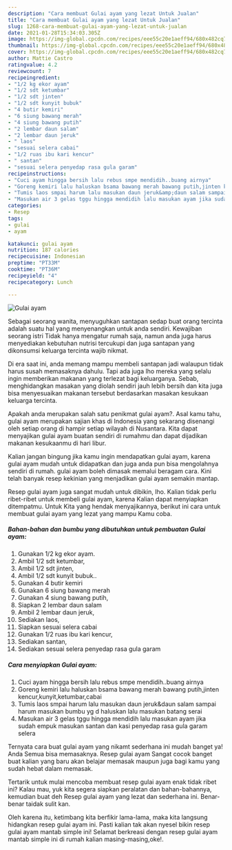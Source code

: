 ```yaml
---
description: "Cara membuat Gulai ayam yang lezat Untuk Jualan"
title: "Cara membuat Gulai ayam yang lezat Untuk Jualan"
slug: 1268-cara-membuat-gulai-ayam-yang-lezat-untuk-jualan
date: 2021-01-28T15:34:03.305Z
image: https://img-global.cpcdn.com/recipes/eee55c20e1aeff94/680x482cq70/gulai-ayam-foto-resep-utama.jpg
thumbnail: https://img-global.cpcdn.com/recipes/eee55c20e1aeff94/680x482cq70/gulai-ayam-foto-resep-utama.jpg
cover: https://img-global.cpcdn.com/recipes/eee55c20e1aeff94/680x482cq70/gulai-ayam-foto-resep-utama.jpg
author: Mattie Castro
ratingvalue: 4.2
reviewcount: 7
recipeingredient:
- "1/2 kg ekor ayam"
- "1/2 sdt ketumbar"
- "1/2 sdt jinten"
- "1/2 sdt kunyit bubuk"
- "4 butir kemiri"
- "6 siung bawang merah"
- "4 siung bawang putih"
- "2 lembar daun salam"
- "2 lembar daun jeruk"
- " laos"
- "sesuai selera cabai"
- "1/2 ruas ibu kari kencur"
- " santan"
- "sesuai selera penyedap rasa gula garam"
recipeinstructions:
- "Cuci ayam hingga bersih lalu rebus smpe mendidih..buang airnya"
- "Goreng kemiri lalu haluskan bsama bawang merah bawang putih,jinten kencur,kunyit,ketumbar,cabai"
- "Tumis laos smpai harum lalu masukan daun jeruk&amp;daun salam sampai harum masukan bumbu yg d haluskan lalu masukan batang serai"
- "Masukan air 3 gelas tggu hingga mendidih lalu masukan ayam jika sudah empuk masukan santan dan kasi penyedap rasa gula garam selera"
categories:
- Resep
tags:
- gulai
- ayam

katakunci: gulai ayam 
nutrition: 187 calories
recipecuisine: Indonesian
preptime: "PT33M"
cooktime: "PT36M"
recipeyield: "4"
recipecategory: Lunch

---
```



![Gulai ayam](https://img-global.cpcdn.com/recipes/eee55c20e1aeff94/680x482cq70/gulai-ayam-foto-resep-utama.jpg)

Sebagai seorang wanita, menyuguhkan santapan sedap buat orang tercinta adalah suatu hal yang menyenangkan untuk anda sendiri. Kewajiban seorang istri Tidak hanya mengatur rumah saja, namun anda juga harus menyediakan kebutuhan nutrisi tercukupi dan juga santapan yang dikonsumsi keluarga tercinta wajib nikmat.

Di era  saat ini, anda memang mampu membeli santapan jadi walaupun tidak harus susah memasaknya dahulu. Tapi ada juga lho mereka yang selalu ingin memberikan makanan yang terlezat bagi keluarganya. Sebab, menghidangkan masakan yang diolah sendiri jauh lebih bersih dan kita juga bisa menyesuaikan makanan tersebut berdasarkan masakan kesukaan keluarga tercinta. 



Apakah anda merupakan salah satu penikmat gulai ayam?. Asal kamu tahu, gulai ayam merupakan sajian khas di Indonesia yang sekarang disenangi oleh setiap orang di hampir setiap wilayah di Nusantara. Kita dapat menyajikan gulai ayam buatan sendiri di rumahmu dan dapat dijadikan makanan kesukaanmu di hari libur.

Kalian jangan bingung jika kamu ingin mendapatkan gulai ayam, karena gulai ayam mudah untuk didapatkan dan juga anda pun bisa mengolahnya sendiri di rumah. gulai ayam boleh dimasak memalui beragam cara. Kini telah banyak resep kekinian yang menjadikan gulai ayam semakin mantap.

Resep gulai ayam juga sangat mudah untuk dibikin, lho. Kalian tidak perlu ribet-ribet untuk membeli gulai ayam, karena Kalian dapat menyiapkan ditempatmu. Untuk Kita yang hendak menyajikannya, berikut ini cara untuk membuat gulai ayam yang lezat yang mampu Kamu coba.

<!--inarticleads1-->

##### Bahan-bahan dan bumbu yang dibutuhkan untuk pembuatan Gulai ayam:

1. Gunakan 1/2 kg ekor ayam.
1. Ambil 1/2 sdt ketumbar,
1. Ambil 1/2 sdt jinten,
1. Ambil 1/2 sdt kunyit bubuk..
1. Gunakan 4 butir kemiri
1. Gunakan 6 siung bawang merah
1. Gunakan 4 siung bawang putih,
1. Siapkan 2 lembar daun salam
1. Ambil 2 lembar daun jeruk,
1. Sediakan  laos,
1. Siapkan sesuai selera cabai
1. Gunakan 1/2 ruas ibu kari kencur,
1. Sediakan  santan,
1. Sediakan sesuai selera penyedap rasa gula garam




<!--inarticleads2-->

##### Cara menyiapkan Gulai ayam:

1. Cuci ayam hingga bersih lalu rebus smpe mendidih..buang airnya
1. Goreng kemiri lalu haluskan bsama bawang merah bawang putih,jinten kencur,kunyit,ketumbar,cabai
1. Tumis laos smpai harum lalu masukan daun jeruk&amp;daun salam sampai harum masukan bumbu yg d haluskan lalu masukan batang serai
1. Masukan air 3 gelas tggu hingga mendidih lalu masukan ayam jika sudah empuk masukan santan dan kasi penyedap rasa gula garam selera




Ternyata cara buat gulai ayam yang nikamt sederhana ini mudah banget ya! Anda Semua bisa memasaknya. Resep gulai ayam Sangat cocok banget buat kalian yang baru akan belajar memasak maupun juga bagi kamu yang sudah hebat dalam memasak.

Tertarik untuk mulai mencoba membuat resep gulai ayam enak tidak ribet ini? Kalau mau, yuk kita segera siapkan peralatan dan bahan-bahannya, kemudian buat deh Resep gulai ayam yang lezat dan sederhana ini. Benar-benar taidak sulit kan. 

Oleh karena itu, ketimbang kita berfikir lama-lama, maka kita langsung hidangkan resep gulai ayam ini. Pasti kalian tak akan nyesel bikin resep gulai ayam mantab simple ini! Selamat berkreasi dengan resep gulai ayam mantab simple ini di rumah kalian masing-masing,oke!.

